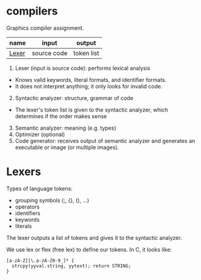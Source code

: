 # compilers
Graphics compiler assignment.

name | input | output
--- | --- | ---
[Lexer](#lexers) | source code | token list

1. Lexer (input is source code): performs lexical analysis
- Knows valid keywords, literal formats, and identifier formats.
- It does not interpret anything; it only looks for invalid code.
2. Syntactic analyzer: structure, grammar of code
- The lexer's token list is given to the syntactic analyzer, which determines if the order makes sense
3. Semantic analyzer: meaning (e.g. types)
4. Optimizer (optional)
5. Code generator: receives output of semantic analyzer and generates an executable or image (or multiple images).

# Lexers

Types of language tokens:
- grouping symbols (;, {}, (), ...)
- operators
- identifiers
- keywords
- literals

The lexer outputs a list of tokens and gives it to the syntactic analyzer.

We use lex or flex (free lex) to define our tokens. In C, it looks like:
```
[a-zA-Z][\.a-zA-Z0-9_]* {
  strcpy(yyval.string, yytext); return STRING;
}
```

